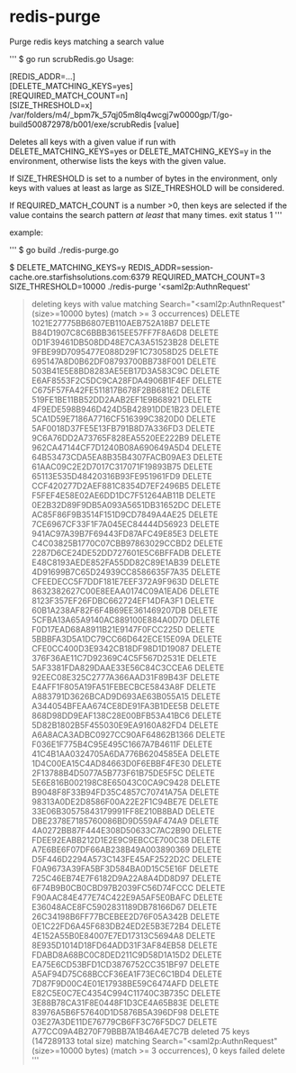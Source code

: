 # redis-purge
Purge redis keys matching a search value

'''
$ go run scrubRedis.go
Usage:

[REDIS_ADDR=...]           \
[DELETE_MATCHING_KEYS=yes] \
[REQUIRED_MATCH_COUNT=n]   \
[SIZE_THRESHOLD=x]         \
	/var/folders/m4/_bpm7k_57qj05m8lq4wcgj7w0000gp/T/go-build500872978/b001/exe/scrubRedis [value]

Deletes all keys with a given value if run with DELETE_MATCHING_KEYS=yes
or DELETE_MATCHING_KEYS=y in the environment, otherwise lists the keys with
the given value.

If SIZE_THRESHOLD is set to a number of bytes in the environment, only keys
with values at least as large as SIZE_THRESHOLD will be considered.

If REQUIRED_MATCH_COUNT is a number >0, then keys are selected if the value
contains the search pattern _at least_ that many times.
exit status 1
'''


example:


'''
$ go build ./redis-purge.go

$ DELETE_MATCHING_KEYS=y REDIS_ADDR=session-cache.ore.starfishsolutions.com:6379 REQUIRED_MATCH_COUNT=3 SIZE_THRESHOLD=10000 ./redis-purge '<saml2p:AuthnRequest'
> deleting keys with value matching Search="<saml2p:AuthnRequest" (size>=10000 bytes) (match >= 3 occurrences)
DELETE 1021E27775BB6807EB110AEB752A18B7
DELETE B84D1907C8C6BBB3615EE57FF7F8A6D8
DELETE 0D1F39461DB508DD48E7CA3A51523B28
DELETE 9FBE99D7095477E088D29F1C73058D25
DELETE 695147A8D0B62DF08793700BB738F001
DELETE 503B41E5E8BD8283AE5EB17D3A583C9C
DELETE E6AF8553F2C5DC9CA28FDA4906B1F4EF
DELETE C675F57FA42FE511817B678F2BB681E2
DELETE 519FE1BE11BB52DD2AAB2EF1E9B68921
DELETE 4F9EDE598B946D424D5B42891DDE1B23
DELETE 5CA1D59E7186A7716CF516399C3820D0
DELETE 5AF0018D37FE5E13FB791B8D7A336FD3
DELETE 9C6A76DD2A73765F828EA5520EE222B9
DELETE 962CA47144CF7D1240B08A690649A5D4
DELETE 64B53473CDA5EA8B35B4307FACB09AE3
DELETE 61AAC09C2E2D7017C317071F19893B75
DELETE 65113E535D48420316B93FE951961FD9
DELETE CCF420277D2AEF881C8354D7EF2496B5
DELETE F5FEF4E58E02AE6DD1DC7F51264AB11B
DELETE 0E2B32D89F9DB5A093A5651DB31652DC
DELETE AC85F86F9B3514F151D9CD7849A4AE25
DELETE 7CE6967CF33F1F7A045EC84444D56923
DELETE 941AC97A39B7F69443FD87AFC49E85E3
DELETE C4C03825B1770C07CBB97863029CCBD2
DELETE 2287D6CE24DE52DD727601E5C6BFFADB
DELETE E48C8193AEDE852FA55DD82C89E1AB39
DELETE 4D91699B7C65D24939CC8586635F7A35
DELETE CFEEDECC5F7DDF181E7EEF372A9F963D
DELETE 8632382627C00E8EEAA0174C09A1EAD6
DELETE 8123F357EF26FDBC662724EF14DFA3F1
DELETE 60B1A238AF82F6F4B69EE361469207DB
DELETE 5CFBA13A65A9140AC889100E884A0D7D
DELETE F0D17EAD68A8911B21E9147F0FCC225D
DELETE 5BBBFA3D5A1DC79CC66D642ECE15E09A
DELETE CFE0CC400D3E9342CB18DF98D1D19087
DELETE 376F36AE11C7D92369C4C5F567D2531E
DELETE 5AF3381FDA829DAAE33E56C84C3CCEA6
DELETE 92EEC08E325C2777A366AAD31F89B43F
DELETE E4AFF1F805A19FA51FEBECBCE5843A8F
DELETE A883791D3626BCAD9D693AE63B055A15
DELETE A344054BFEAA674CE8DE91FA3B1DEE5B
DELETE 868D98DD9EAF138C28E00BFB53A41BC6
DELETE 5D82B1802B5F455030E9EA9160A82FD4
DELETE A6A8ACA3ADBC0927CC90AF64862B1366
DELETE F036E1F775B4C95E495C1667A7B4611F
DELETE 41C4B1AA0324705A6DA776B6204585EA
DELETE 1D4C00EA15C4AD84663D0F6EBBF4FE30
DELETE 2F13788B4D5077A5B773F61B75DE5F5C
DELETE 5E6E816B002198C8E65043C0CA9C9428
DELETE B9048F8F33B94FD35C4857C70741A75A
DELETE 98313A0DE2D8586F00A22E2F1C94BE7E
DELETE 33E06B30575843179991FF8E210B8BAD
DELETE DBE2378E7185760086BD9D559AF474A9
DELETE 4A0272BB87F444E308D50633C7AC2B90
DELETE FDEE92EABB212D1E2E9C9EBCCE700C38
DELETE A7E6BE6F07DF66AB238B49A003890369
DELETE D5F446D2294A573C143FE45AF2522D2C
DELETE F0A9673A39FA5BF3D584BA0D15C5E16F
DELETE 725C46EB74E7F6182D9A22A8A4DD8D97
DELETE 6F74B9B0CB0CBD97B2039FC56D74FCCC
DELETE F90AAC84E477E74C422E9A5AF5E0BAFC
DELETE E36048ACE8FC5902831189DB78166D67
DELETE 26C34198B6FF77BCEBEE2D76F05A342B
DELETE 0E1C22FD6A45F683DB24ED2E5B3E72B4
DELETE 4E152A55B0E84007E7ED17313C5694A8
DELETE 8E935D1014D18FD64ADD31F3AF84EB58
DELETE FDABD8A68BC0C8DED211C9D58D1A15D2
DELETE EA75E6CD53BFD1CD3876752CC351BF97
DELETE A5AF94D75C68BCCF36EA1F73EC6C1BD4
DELETE 7D87F9D00C4E01E17938BE59C6474AFD
DELETE E82C5E0C7EC4354C994C11740C3B735C
DELETE 3E88B78CA31F8E0448F1D3CE4A65B83E
DELETE 83976A5B6F57640D1D5876B5A396DF98
DELETE 03E27A3DE11DE76779CB6FF3C76F5DC7
DELETE A77CC09A4B270F79BBB7A1B46A4E7C7B
> deleted 75 keys (147289133 total size) matching Search="<saml2p:AuthnRequest" (size>=10000 bytes) (match >= 3 occurrences), 0 keys failed delete
'''
